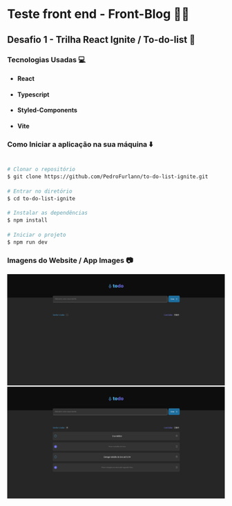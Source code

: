 # Teste front end - Front-Blog :man_technologist:
## Desafio 1 - Trilha React Ignite / To-do-list :bookmark_tabs:

### Tecnologias Usadas :computer:

- #### React
- #### Typescript
- #### Styled-Components
- #### Vite



### Como Iniciar a aplicação na sua máquina :arrow_down:

```bash

# Clonar o repositório
$ git clone https://github.com/PedroFurlann/to-do-list-ignite.git

# Entrar no diretório
$ cd to-do-list-ignite

# Instalar as dependências
$ npm install

# Iniciar o projeto
$ npm run dev

```

### Imagens do Website / App Images :camera:

  <img src="https://raw.githubusercontent.com/PedroFurlann/to-do-list-ignite/main/src/assets/todo3.png" />
  <img src="https://raw.githubusercontent.com/PedroFurlann/to-do-list-ignite/main/src/assets/todo2.png" />



